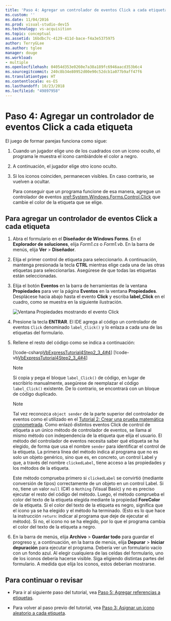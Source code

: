 ```yaml
---
title: 'Paso 4: Agregar un controlador de eventos Click a cada etiqueta'
ms.custom: ''
ms.date: 11/04/2016
ms.prod: visual-studio-dev15
ms.technology: vs-acquisition
ms.topic: conceptual
ms.assetid: 16bdbc7c-4129-411d-bace-f4a3e5375975
author: TerryGLee
ms.author: tglee
manager: douge
ms.workload:
- multiple
ms.openlocfilehash: 04054d353e0260e7a38a189fc6946aacd353b6c4
ms.sourcegitcommit: 240c8b34e80952d00e90c52dcb1a077b9aff47f6
ms.translationtype: HT
ms.contentlocale: es-ES
ms.lasthandoff: 10/23/2018
ms.locfileid: "49897958"
---
```

# <a name="step-4-add-a-click-event-handler-to-each-label"></a>Paso 4: Agregar un controlador de eventos Click a cada etiqueta

El juego de formar parejas funciona como sigue:

1. Cuando un jugador elige uno de los cuadrados con un icono oculto, el programa le muestra el icono cambiándole el color a negro.

2. A continuación, el jugador elige otro icono oculto.

3. Si los iconos coinciden, permanecen visibles. En caso contrario, se vuelven a ocultar.

   Para conseguir que un programa funcione de esa manera, agregue un controlador de eventos <xref:System.Windows.Forms.Control.Click> que cambie el color de la etiqueta que se elige.

## <a name="to-add-a-click-event-handler-to-each-label"></a>Para agregar un controlador de eventos Click a cada etiqueta

1.  Abra el formulario en el **Diseñador de Windows Forms**. En el **Explorador de soluciones**, elija *Form1.cs* o *Form1.vb*. En la barra de menús, elija **Ver** > **Diseñador**.

2.  Elija el primer control de etiqueta para seleccionarlo. A continuación, mantenga presionada la tecla **CTRL** mientras elige cada una de las otras etiquetas para seleccionarlas. Asegúrese de que todas las etiquetas están seleccionadas.

3.  Elija el botón **Eventos** en la barra de herramientas de la ventana **Propiedades** para ver la página **Eventos** en la ventana **Propiedades**. Desplácese hacia abajo hasta el evento **Click** y escriba **label_Click** en el cuadro, como se muestra en la siguiente ilustración.

     ![Ventana Propiedades mostrando el evento Click](../ide/media/express_labelclick.png)

4.  Presione la tecla **ENTRAR**. El IDE agrega al código un controlador de eventos `Click` denominado `label_Click()` y lo enlaza a cada una de las etiquetas del formulario.

5.  Rellene el resto del código como se indica a continuación:

     [!code-csharp[VbExpressTutorial4Step2_3_4#4](../ide/codesnippet/CSharp/step-4-add-a-click-event-handler-to-each-label_1.cs)]
     [!code-vb[VbExpressTutorial4Step2_3_4#4](../ide/codesnippet/VisualBasic/step-4-add-a-click-event-handler-to-each-label_1.vb)]

    > [!NOTE]
    > Si copia y pega el bloque `label_Click()` de código, en lugar de escribirlo manualmente, asegúrese de reemplazar el código `label_Click()` existente. De lo contrario, se encontrará con un bloque de código duplicado.

    > [!NOTE]
    > Tal vez reconozca `object sender` de la parte superior del controlador de eventos como el utilizado en el [Tutorial 2: Crear una prueba matemática cronometrada](../ide/tutorial-2-create-a-timed-math-quiz.md). Como enlazó distintos eventos Click de control de etiqueta a un único método de controlador de eventos, se llama al mismo método con independencia de la etiqueta que elija el usuario. El método del controlador de eventos necesita saber qué etiqueta se ha elegido, de forma que usa el nombre `sender` para identificar el control de la etiqueta. La primera línea del método indica al programa que no es solo un objeto genérico, sino que es, en concreto, un control Label y que, a través del nombre `clickedLabel`, tiene acceso a las propiedades y los métodos de la etiqueta.

     Este método comprueba primero si `clickedLabel` se convirtió (mediante conversión de tipos) correctamente de un objeto en un control Label. Si no, tiene un valor `null` (C#) o `Nothing` (Visual Basic) y no es preciso ejecutar el resto del código del método. Luego, el método comprueba el color del texto de la etiqueta elegida mediante la propiedad **ForeColor** de la etiqueta. Si el color del texto de la etiqueta es negro, significa que el icono ya se ha elegido y el método ha terminado. (Esto es lo que hace la instrucción `return`: indicar al programa que deje de ejecutar el método). Si no, el icono no se ha elegido, por lo que el programa cambia el color del texto de la etiqueta a negro.

6.  En la barra de menús, elija **Archivo** > **Guardar todo** para guardar el progreso y, a continuación, en la barra de menús, elija **Depurar** > **Iniciar depuración** para ejecutar el programa. Debería ver un formulario vacío con un fondo azul. Al elegir cualquiera de las celdas del formulario, uno de los iconos debería hacerse visible. Siga eligiendo distintas partes del formulario. A medida que elija los iconos, estos deberían mostrarse.

## <a name="to-continue-or-review"></a>Para continuar o revisar

-   Para ir al siguiente paso del tutorial, vea [Paso 5: Agregar referencias a etiquetas](../ide/step-5-add-label-references.md).

-   Para volver al paso previo del tutorial, vea [Paso 3: Asignar un icono aleatorio a cada etiqueta](../ide/step-3-assign-a-random-icon-to-each-label.md).

